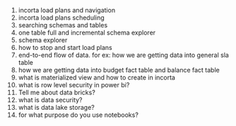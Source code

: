 1. incorta load plans and navigation
2. incorta load plans scheduling
3. searching schemas and tables
4. one table full and incremental schema explorer
5. schema explorer
6. how to stop and start load plans
7. end-to-end flow of data. for ex:  how we are getting data into general sla table
8. how we are getting data into budget fact table and balance fact table
9. what is materialized view and how to create in incorta
10. what is row level security in power bi?
11. Tell me about data bricks?
12. what is data security?
13. what is data lake storage?
14. for what purpose do you use notebooks?




